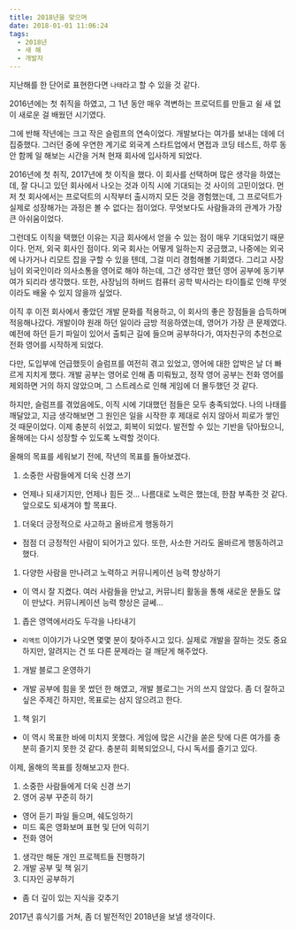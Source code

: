 ```yaml
---
title: 2018년을 맞으며
date: 2018-01-01 11:06:24
tags:
  - 2018년
  - 새 해
  - 개발자
---
```


지난해를 한 단어로 표현한다면 `나태`라고 할 수 있을 것 같다.

2016년에는 첫 취직을 하였고, 그 1년 동안 매우 격변하는 프로덕트를 만들고 쉴 새 없이 새로운 걸 배웠던 시기였다.

그에 반해 작년에는 크고 작은 슬럼프의 연속이었다. 개발보다는 여가를 보내는 데에 더 집중했다. 그러던 중에 우연한 계기로 외국계 스타트업에서 면접과 코딩 테스트, 하루 동안 함께 일 해보는 시간을 거쳐 현재 회사에 입사하게 되었다.

2016년에 첫 취직, 2017년에 첫 이직을 했다. 이 회사를 선택하며 많은 생각을 하였는데, 잘 다니고 있던 회사에서 나오는 것과 이직 시에 기대되는 것 사이의 고민이었다. 먼저 첫 회사에서는 프로덕트의 시작부터 출시까지 모든 것을 경험했는데, 그 프로덕트가 실제로 성장해가는 과정은 볼 수 없다는 점이었다. 무엇보다도 사람들과의 관계가 가장 큰 아쉬움이었다.

그런데도 이직을 택했던 이유는 지금 회사에서 얻을 수 있는 점이 매우 기대되었기 때문이다. 먼저, 외국 회사인 점이다. 외국 회사는 어떻게 일하는지 궁금했고, 나중에는 외국에 나가거나 리모트 잡을 구할 수 있을 텐데, 그걸 미리 경험해볼 기회였다. 그리고 사장님이 외국인이라 의사소통을 영어로 해야 하는데, 그간 생각만 했던 영어 공부에 동기부여가 되리라 생각했다. 또한, 사장님의 하버드 컴퓨터 공학 박사라는 타이틀로 인해 무엇이라도 배울 수 있지 않을까 싶었다.

이직 후 이전 회사에서 좋았던 개발 문화를 적용하고, 이 회사의 좋은 장점들을 습득하며 적응해나갔다. 개발이야 원래 하던 일이라 금방 적응하였는데, 영어가 가장 큰 문제였다. 예전에 하던 듣기 파일이 있어서 출퇴근 길에 들으며 공부하다가, 여자친구의 추천으로 전화 영어를 시작하게 되었다.

다만, 도입부에 언급했듯이 슬럼프를 여전히 겪고 있었고, 영어에 대한 압박은 날 더 빠르게 지치게 했다. 개발 공부는 영어로 인해 좀 미뤄뒀고, 정작 영어 공부는 전화 영어를 제외하면 거의 하지 않았으며, 그 스트레스로 인해 게임에 더 몰두했던 것 같다.

하지만, 슬럼프를 겪었음에도, 이직 시에 기대했던 점들은 모두 충족되었다. 나의 나태를 깨달았고, 지금 생각해보면 그 원인은 일을 시작한 후 제대로 쉬지 않아서 피로가 쌓인 것 때문이었다. 이제 충분히 쉬었고, 회복이 되었다. 발전할 수 있는 기반을 닦아뒀으니, 올해에는 다시 성장할 수 있도록 노력할 것이다.

올해의 목표를 세워보기 전에, 작년의 목표를 돌아보겠다.

1. 소중한 사람들에게 더욱 신경 쓰기
  - 언제나 되새기지만, 언제나 힘든 것... 나름대로 노력은 했는데, 한참 부족한 것 같다. 앞으로도 되새겨야 할 목표다.
1. 더욱더 긍정적으로 사고하고 올바르게 행동하기
  - 점점 더 긍정적인 사람이 되어가고 있다. 또한, 사소한 거라도 올바르게 행동하려고 했다.
1. 다양한 사람을 만나려고 노력하고 커뮤니케이션 능력 향상하기
  - 이 역시 잘 지켰다. 여러 사람들을 만났고, 커뮤니티 활동을 통해 새로운 분들도 많이 만났다. 커뮤니케이션 능력 향상은 글쎄...
1. 좁은 영역에서라도 두각을 나타내기
  - `리액트` 이야기가 나오면 몇몇 분이 찾아주시고 있다. 실제로 개발을 잘하는 것도 중요하지만, 알려지는 건 또 다른 문제라는 걸 깨닫게 해주었다.
1. 개발 블로그 운영하기
  - 개발 공부에 힘을 못 썼던 한 해였고, 개발 블로그는 거의 쓰지 않았다. 좀 더 잘하고 싶은 주제긴 하지만, 목표로는 삼지 않으려고 한다.
1. 책 읽기
  - 이 역시 목표한 바에 미치지 못했다. 게임에 많은 시간을 쏟은 탓에 다른 여가를 충분히 즐기지 못한 것 같다. 충분히 회복되었으니, 다시 독서를 즐기고 있다.

이제, 올해의 목표를 정해보고자 한다.

1. 소중한 사람들에게 더욱 신경 쓰기
1. 영어 공부 꾸준히 하기
  - 영어 듣기 파일 들으며, 쉐도잉하기
  - 미드 혹은 영화보며 표현 및 단어 익히기
  - 전화 영어
1. 생각만 해둔 개인 프로젝트들 진행하기
1. 개발 공부 및 책 읽기
1. 디자인 공부하기
  - 좀 더 깊이 있는 지식을 갖추기

2017년 휴식기를 거쳐, 좀 더 발전적인 2018년을 보낼 생각이다.
